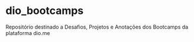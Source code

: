 # dio_bootcamps
Repositório destinado a Desafios, Projetos e Anotações dos Bootcamps da plataforma dio.me
